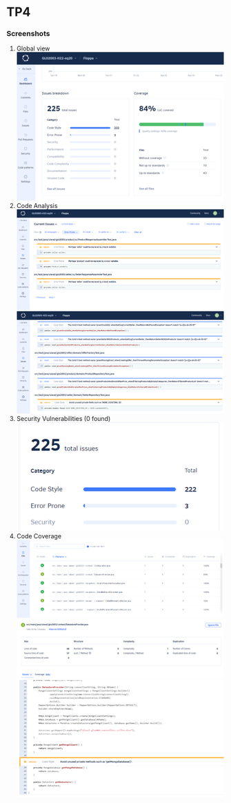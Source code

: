 # TP4

### Screenshots
1. Global view
   ![Alt text](tp4_screenshots/global-vue.PNG?raw=true "1. Global view")
2. Code Analysis
   ![Alt text](tp4_screenshots/error-prone.PNG?raw=true "2. Code Analysis")
   ![Alt text](tp4_screenshots/code-style.PNG?raw=true "2. Code Analysis")
3. Security Vulnerabilities (0 found)
   ![Alt text](tp4_screenshots/security.PNG?raw=true "3. Security")
4. Code Coverage
   ![Alt text](tp4_screenshots/test-coverage.PNG?raw=true "3. Issue 1")
   ![Alt text](tp4_screenshots/test-example-coverage.PNG?raw=true "3. Issue 2")
   ![Alt text](tp4_screenshots/example-datastore-provider.PNG?raw=true "3. Issue 3")